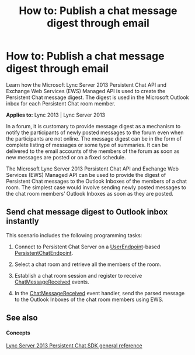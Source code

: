 ﻿---
title: 'How to: Publish a chat message digest through email'
TOCTitle: 'How to: Publish a chat message digest through email'
ms:assetid: 19c47a43-b1cf-4039-990a-bd003bc4b1f6
ms:mtpsurl: https://msdn.microsoft.com/library/Dn465901(v=office.15)
ms:contentKeyID: 57101379
ms.date: 07/24/2014
mtps_version: v=office.15
---

# How to: Publish a chat message digest through email

Learn how the Microsoft Lync Server 2013 Persistent Chat API and Exchange Web Services (EWS) Managed API is used to create the Persistent Chat message digest. The digest is used in the Microsoft Outlook inbox for each Persistent Chat room member.


**Applies to:** Lync 2013 | Lync Server 2013

In a forum, it is customary to provide message digest as a mechanism to notify the participants of newly posted messages to the forum even when the participants are not online. The message digest can be in the form of complete listing of messages or some type of summaries. It can be delivered to the email accounts of the members of the forum as soon as new messages are posted or on a fixed schedule.

The Microsoft Lync Server 2013 Persistent Chat API and Exchange Web Services (EWS) Managed API can be used to provide the digest of Persistent Chat messages to the Outlook Inboxes of the members of a chat room. The simplest case would involve sending newly posted messages to the chat room members’ Outlook Inboxes as soon as they are posted.

## Send chat message digest to Outlook inbox instantly

This scenario includes the following programming tasks:

1.  Connect to Persistent Chat Server on a [UserEndpoint](https://msdn.microsoft.com/library/hh348819\(v=office.15\))-based [PersistentChatEndpoint](https://msdn.microsoft.com/library/jj267567\(v=office.15\)).

2.  Select a chat room and retrieve all the members of the room.

3.  Establish a chat room session and register to receive [ChatMessageReceived](https://msdn.microsoft.com/library/jj266375\(v=office.15\)) events.

4.  In the [ChatMessageReceived](https://msdn.microsoft.com/library/jj266375\(v=office.15\)) event handler, send the parsed message to the Outlook Inboxes of the chat room members using EWS.

## See also

#### Concepts

[Lync Server 2013 Persistent Chat SDK general reference](lync-server-2013-persistent-chat-sdk-general-reference.md)

